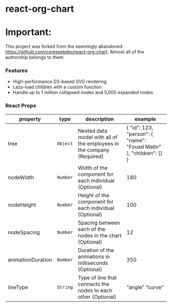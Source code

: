 # react-org-chart

# Important:
This project was forked from the seemingly abandoned https://github.com/coreseekdev/react-org-chart.
Almost all of the authorship belongs to them.

### Features

- High-performance D3-based SVG rendering
- Lazy-load children with a custom function
- Handle up to 1 million collapsed nodes and 5,000 expanded nodes

### React Props

| **property**      | **type** | **description**                                                                    | **example**                                                                    |
| ----------------- | -------- | ---------------------------------------------------------------------------------- | ------------------------------------------------------------------------------ |
| tree              | `Object` | Nested data model with all of the employees in the company (Required)              | { "id": 123, "person": { "name": "Fouad Matin" }, "children": [] } |                                                                 |
| nodeWidth         | `Number` | Width of the component for each individual (Optional)                              | 180                                                                            |
| nodeHeight        | `Number` | Height of the component for each individual (Optional)                             | 100                                                                             |
| nodeSpacing       | `Number` | Spacing between each of the nodes in the chart (Optional)                             | 12                                                                             |
| animationDuration | `Number` | Duration of the animations in milliseconds (Optional)                              | 350                                                                            |
| lineType          | `String` | Type of line that connects the nodes to each other (Optional)                      | “angle” “curve”
